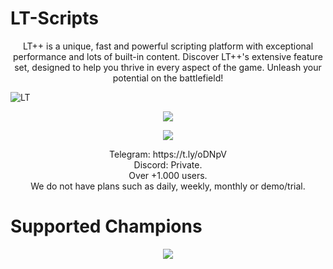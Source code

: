# LT-Scripts

<p align="center">
LT++ is a unique, fast and powerful scripting platform with exceptional performance and lots of built-in content.
Discover LT++'s extensive feature set, designed to help you thrive in every aspect of the game. Unleash your potential on the battlefield!
</p>

![LT](https://github.com/Flnsduvoe/LT-Scripts/assets/171859643/1a9da93c-3354-4ed6-b0e3-e7898d4d21bb)


<p align="center"><img src="https://github.com/Flnsduvoe/LT-Scripts/assets/171859643/da8cea38-6e76-40fd-98f4-93d0aa8f51df" /></p>

<p align="center"><img src="https://github.com/Flnsduvoe/LT-Scripts/assets/171859643/87c5d5c4-cdfe-47af-8bdb-2e2b038b98d4" /></p>




<p align="center">
Telegram: https://t.ly/oDNpV <br>
Discord: Private. <br>
Over +1.000 users. <br>
We do not have plans such as daily, weekly, monthly or demo/trial. <br>
</p>

# Supported Champions
<p align="center"><img src="https://github.com/Flnsduvoe/LT-Scripts/assets/171859643/7ea789db-698f-4433-96a4-18d6ed62d909" /></p>
